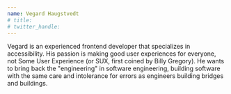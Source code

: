 ```yaml
---
name: Vegard Haugstvedt
# title: 
# twitter_handle: 
---
```

Vegard is an experienced frontend developer that specializes in accessibility. His passion is making good user experiences for everyone, not Some User Experience (or SUX, first coined by Billy Gregory). He wants to bring back the "engineering" in software engineering, building software with the same care and intolerance for errors as engineers building bridges and buildings.
